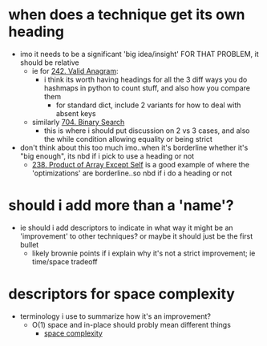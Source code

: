 # when does a technique get its own heading
- imo it needs to be a significant 'big idea/insight' FOR THAT PROBLEM, it should be relative
	- ie for [242. Valid Anagram](../LeetCode/242.%20Valid%20Anagram.md): 
		- i think its worth having headings for all the 3 diff ways you do hashmaps in python to count stuff, and also how you compare them
			- for standard dict, include 2 variants for how to deal with absent keys
	- similarly [704. Binary Search](../LeetCode/704.%20Binary%20Search.md)
		- this is where i should put discussion on 2 vs 3 cases, and also the while condition allowing equality or being strict
- don't think about this too much imo..when it's borderline whether it's "big enough", its nbd if i pick to use a heading or not
	- [238. Product of Array Except Self](../LeetCode/238.%20Product%20of%20Array%20Except%20Self.md) is a good example of where the 'optimizations' are borderline..so nbd if i do a heading or not


# should i add more than a 'name'?
- ie should i add descriptors to indicate in what way it might be an 'improvement' to other techniques? or maybe it should just be the first bullet
	- likely brownie points if i explain why it's not a strict improvement; ie time/space tradeoff



# descriptors for space complexity
- terminology i use to summarize how it's an improvement?
	- O(1) space and in-place should probly mean different things
		- [space complexity](space%20complexity.md)